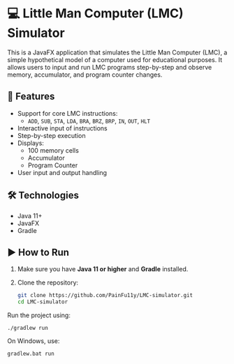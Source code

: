 # 💻 Little Man Computer (LMC) Simulator

This is a JavaFX application that simulates the Little Man Computer (LMC), a simple hypothetical model of a computer used for educational purposes. It allows users to input and run LMC programs step-by-step and observe memory, accumulator, and program counter changes.

## 🚀 Features

- Support for core LMC instructions:
  - `ADD`, `SUB`, `STA`, `LDA`, `BRA`, `BRZ`, `BRP`, `IN`, `OUT`, `HLT`
- Interactive input of instructions
- Step-by-step execution
- Displays:
  - 100 memory cells
  - Accumulator
  - Program Counter
- User input and output handling

## 🛠️ Technologies

- Java 11+
- JavaFX
- Gradle

## ▶️ How to Run

1. Make sure you have **Java 11 or higher** and **Gradle** installed.
2. Clone the repository:

   ```bash
   git clone https://github.com/PainFu11y/LMC-simulator.git
   cd LMC-simulator
   
Run the project using:
```
./gradlew run
```
On Windows, use:
```
gradlew.bat run
```
